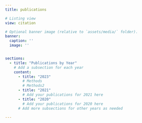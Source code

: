 ```yaml
---
title: publications

# Listing view
view: citation

# Optional banner image (relative to `assets/media/` folder).
banner:
  caption: ''
  image: ''


sections:
  - title: "Publications by Year"
    # Add a subsection for each year
    content:
      - title: "2023"
        # Methods
        # Methods2
      - title: "2021"
        # Add your publications for 2021 here
      - title: "2020"
        # Add your publications for 2020 here
      # Add more subsections for other years as needed

---
```

